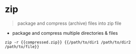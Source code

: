 # zip

> package and compress (archive) files into zip file

- package and compress multiple directories & files

`zip -r {{compressed.zip}} {{/path/to/dir1 /path/to/dir2 /path/to/file}}`
